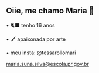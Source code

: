 ## Oiie, me chamo Maria 🩷
• 🐈‍⬛ tenho 16 anos


• 🖌️ apaixonada por arte

• meu insta: @tessarollomari

maria.suna.silva@escola.pr.gov.br

